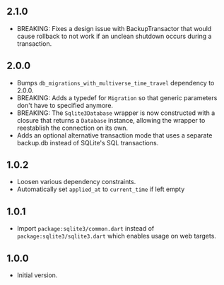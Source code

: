 ## 2.1.0

- BREAKING: Fixes a design issue with BackupTransactor that would cause rollback to not work if an unclean shutdown occurs during a transaction.

## 2.0.0

- Bumps `db_migrations_with_multiverse_time_travel` dependency to 2.0.0.
- BREAKING: Adds a typedef for `Migration` so that generic parameters don't have to specified anymore.
- BREAKING: The `Sqlite3Database` wrapper is now constructed with a closure that returns a `Database` instance, allowing the wrapper to reestablish the connection on its own.
- Adds an optional alternative transaction mode that uses a separate backup.db instead of SQLite's SQL transactions.

## 1.0.2

- Loosen various dependency constraints.
- Automatically set `applied_at` to `current_time` if left empty

## 1.0.1

- Import `package:sqlite3/common.dart` instead of `package:sqlite3/sqlite3.dart` which enables usage on web targets.

## 1.0.0

- Initial version.
